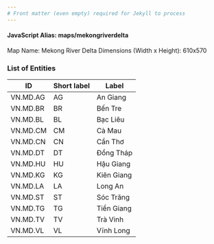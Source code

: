 ```yaml
---
# Front matter (even empty) required for Jekyll to process
---
```


#### JavaScript Alias: maps/mekongriverdelta

Map Name: Mekong River Delta
Dimensions (Width x Height): 610x570





### List of Entities

ID | Short label | Label
---|---|---|
VN.MD.AG|AG|An Giang
VN.MD.BR|BR|Bến Tre
VN.MD.BL|BL|Bạc Liêu
VN.MD.CM|CM|Cà Mau
VN.MD.CN|CN|Cần Thơ
VN.MD.DT|DT|Đồng Tháp
VN.MD.HU|HU|Hậu Giang
VN.MD.KG|KG|Kiên Giang
VN.MD.LA|LA|Long An
VN.MD.ST|ST|Sóc Trăng
VN.MD.TG|TG|Tiền Giang
VN.MD.TV|TV|Trà Vinh
VN.MD.VL|VL|Vĩnh Long